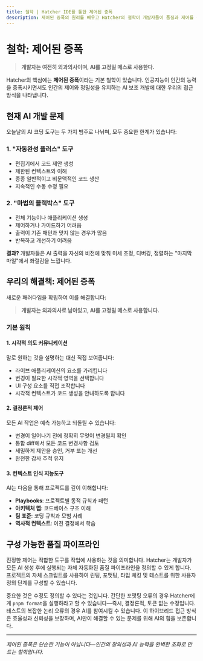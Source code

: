 ```yaml
---
title: 철학 | Hatcher IDE를 통한 제어된 증폭
description: 제어된 증폭의 원리를 배우고 Hatcher의 철학이 개발자들이 품질과 제어를 유지하면서 AI를 효과적으로 활용할 수 있게 하는 방법을 이해하세요
---
```


# 철학: 제어된 증폭

> **개발자는 여전히 외과의사이며, AI를 고정밀 메스로 사용한다.**

Hatcher의 핵심에는 **제어된 증폭**이라는 기본 철학이 있습니다. 인공지능이 인간의 능력을 증폭시키면서도 인간의 제어와 정밀성을 유지하는 AI 보조 개발에 대한 우리의 접근 방식을 나타냅니다.

## 현재 AI 개발 문제

오늘날의 AI 코딩 도구는 두 가지 범주로 나뉘며, 모두 중요한 한계가 있습니다:

### 1. "자동완성 플러스" 도구

- 편집기에서 코드 제안 생성
- 제한된 컨텍스트와 이해
- 종종 일반적이고 비문맥적인 코드 생산
- 지속적인 수동 수정 필요

### 2. "마법의 블랙박스" 도구

- 전체 기능이나 애플리케이션 생성
- 제어하거나 가이드하기 어려움
- 출력이 기존 패턴과 맞지 않는 경우가 많음
- 반복하고 개선하기 어려움

**결과?** 개발자들은 AI 출력을 자신의 비전에 맞춰 미세 조정, 디버깅, 정렬하는 "마지막 마일"에서 좌절감을 느낍니다.

## 우리의 해결책: 제어된 증폭

새로운 패러다임을 확립하여 이를 해결합니다:

> **개발자는 외과의사로 남아있고, AI를 고정밀 메스로 사용합니다.**

### 기본 원칙

#### 1. **시각적 의도 커뮤니케이션**

말로 원하는 것을 설명하는 대신 직접 보여줍니다:

- 라이브 애플리케이션의 요소를 가리킵니다
- 변경이 필요한 시각적 영역을 선택합니다
- UI 구성 요소를 직접 조작합니다
- 시각적 컨텍스트가 코드 생성을 안내하도록 합니다

#### 2. **결정론적 제어**

모든 AI 작업은 예측 가능하고 되돌릴 수 있습니다:

- 변경이 일어나기 전에 정확히 무엇이 변경될지 확인
- 통합 diff에서 모든 코드 변경사항 검토
- 세밀하게 제안을 승인, 거부 또는 개선
- 완전한 감사 추적 유지

#### 3. **컨텍스트 인식 지능도구**

AI는 다음을 통해 프로젝트를 깊이 이해합니다:

- **Playbooks**: 프로젝트별 동적 규칙과 패턴
- **아키텍처 맵**: 코드베이스 구조 이해
- **팀 표준**: 코딩 규칙과 모범 사례
- **역사적 컨텍스트**: 이전 결정에서 학습

## 구성 가능한 품질 파이프라인

진정한 제어는 적합한 도구를 작업에 사용하는 것을 의미합니다. Hatcher는 개발자가 모든 AI 생성 후에 실행되는 자체 자동화된 품질 파이프라인을 정의할 수 있게 합니다. 프로젝트의 자체 스크립트를 사용하여 린팅, 포맷팅, 타입 체킹 및 테스트를 위한 사용자 정의 단계를 구성할 수 있습니다.

중요한 것은 수정도 정의할 수 있다는 것입니다. 간단한 포맷팅 오류의 경우 Hatcher에게 `pnpm format`을 실행하라고 할 수 있습니다—즉시, 결정론적, 토큰 없는 수정입니다. 테스트의 복잡한 논리 오류의 경우 AI를 참여시킬 수 있습니다. 이 하이브리드 접근 방식은 효율성과 신뢰성을 보장하며, AI만이 해결할 수 있는 문제를 위해 AI의 힘을 보존합니다.

---

_제어된 증폭은 단순한 기능이 아닙니다—인간의 창의성과 AI 능력을 완벽한 조화로 만드는 철학입니다._
